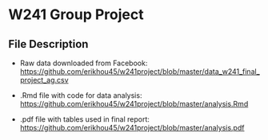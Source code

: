 # W241 Group Project

## File Description

* Raw data downloaded from Facebook: https://github.com/erikhou45/w241project/blob/master/data_w241_final_project_ag.csv

* .Rmd file with code for data analysis: https://github.com/erikhou45/w241project/blob/master/analysis.Rmd

* .pdf file with tables used in final report: https://github.com/erikhou45/w241project/blob/master/analysis.pdf
